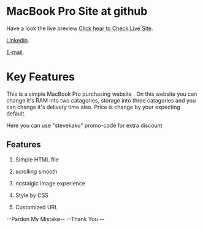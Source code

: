 # MacBook Pro Site at github

Have a look the live preview [Click hear to Check Live Site](https://mac-book-pro-kongkon.netlify.app/).

[Linkedin](https://www.linkedin.com/in/kongkon-biswas-a2374314a/).

[E-mail](kongkonbiswas3241@gmail.com).

# Key Features
This is a simple MacBook Pro purchasing website . On this website you can change it's RAM into two catagories, storage into three catagories and you can change it's delivery time also. Price is change by your expecting default.

Here you can use "stevekaku" promo-code for extra discount

## Features

1. Simple HTML file

2. scrolling smooth

4. nostalgic image experience

5. Style by CSS

6. Customized URL

--Pardon My Mistake--
--Thank You --
